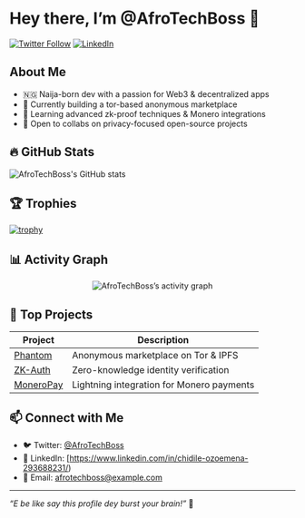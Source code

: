 <!--
  _   _ _____ ____  ___ ____  _   _ _____ ___  ____  
 | | | | ____|  _ \|_ _/ ___|| | | |  ___/ _ \|  _ \ 
 | |_| |  _| | |_) || |\___ \| |_| | |_ | | | | |_) |
 |  _  | |___|  _ < | | ___) |  _  |  _|| |_| |  _ < 
 |_| |_|_____|_| \_\___|____/|_| |_|_|   \___/|_| \_\

   “Oya now, check out my repo!” 🚀
-->

# Hey there, I’m @AfroTechBoss 👋

[![Twitter Follow](https://img.shields.io/twitter/follow/AfroTechBoss?label=Follow&style=social)](https://twitter.com/AfroTechBoss)
[![LinkedIn](https://img.shields.io/badge/LinkedIn-Chidile-blue?logo=linkedin)](https://www.linkedin.com/in/AfroTechBoss)

## About Me
- 🇳🇬 Naija-born dev with a passion for Web3 & decentralized apps  
- 🔭 Currently building a tor-based anonymous marketplace  
- 🌱 Learning advanced zk-proof techniques & Monero integrations  
- 👯 Open to collabs on privacy-focused open-source projects  

## 🔥 GitHub Stats
![AfroTechBoss's GitHub stats](https://github-readme-stats.vercel.app/api?username=AfroTechBoss&show_icons=true&theme=radical)

## 🏆 Trophies
[![trophy](https://github-profile-trophy.vercel.app/?username=AfroTechBoss&theme=onedark)](https://github.com/AfroTechBoss)

## 📊 Activity Graph
<div align="center">
  <img src="https://activity-graph.herokuapp.com/graph?username=AfroTechBoss&theme=react-dark" alt="AfroTechBoss’s activity graph" />
</div>

## 🚀 Top Projects
| Project                                     | Description                             |
|---------------------------------------------|-----------------------------------------|
| [Phantom](https://github.com/AfroTechBoss/Something)      | Anonymous marketplace on Tor & IPFS      |
| [ZK-Auth](https://github.com/AfroTechBoss/ZK-Auth)              | Zero-knowledge identity verification     |
| [MoneroPay](https://github.com/AfroTechBoss/MoneroPay)          | Lightning integration for Monero payments|

## 📫 Connect with Me
- 🐦 Twitter: [@AfroTechBoss](https://twitter.com/AfroTechBoss)  
- 💼 LinkedIn: [https://www.linkedin.com/in/chidile-ozoemena-293688231/)  
- 📧 Email: afrotechboss@example.com  

---

*“E be like say this profile dey burst your brain!”* 🎉  
<!-- Proudly crafted with ❤️ in Lagos, Nigeria -->
